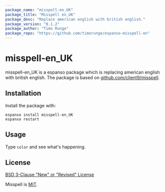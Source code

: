 ```yaml
---
package_name: "misspell-en_UK"
package_title: "Misspell en_UK"
package_desc: "Replace american english with british english."
package_version: "0.1.2"
package_author: "Timo Runge"
package_repo: "https://github.com/timorunge/espanso-misspell-en"
---
```

# misspell-en_UK

misspell-en_UK is a espanso package which is replacing american english with british english.
The package is based on [github.com/client9/misspell](https://github.com/client9/misspell).

## Installation

Install the package with:

```
espanso install misspell-en_UK
espanso restart
```

## Usage

Type `color` and see what's happening.

## License

[BSD 3-Clause "New" or "Revised" License](LICENSE)

Misspell is [MIT](https://github.com/client9/misspell/blob/master/LICENSE).
